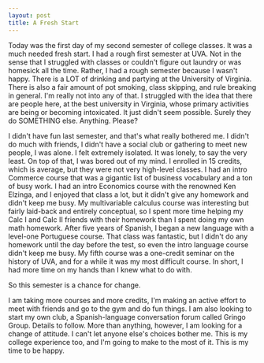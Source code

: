 ```yaml
---
layout: post
title: A Fresh Start
---
```


Today was the first day of my second semester of college classes. It was a much needed fresh start. I had a rough 
first semester at UVA. Not in the sense that I struggled with classes or couldn't figure out laundry or was homesick 
all the time. Rather, I had a rough semester because I wasn't happy. There is a LOT of drinking and partying at the 
University of Virginia. There is also a fair amount of pot smoking, class skipping, and rule breaking in general. 
I'm really not into any of that. I struggled with the idea that there are people here, at the best university in 
Virginia, whose primary activities are being or becoming intoxicated. It just didn't seem possible. Surely they do 
SOMETHING else. Anything. Please?

I didn't have fun last semester, and that's what really bothered me. I didn't do much with friends, I didn't have a 
social club or gathering to meet new people, I was alone. I felt extremely isolated. It was lonely, to say the very 
least. On top of that, I was bored out of my mind. I enrolled in 15 credits, which is average, but they were not very 
high-level classes. I had an intro Commerce course that was a gigantic list of business vocabulary and a ton of busy 
work. I had an intro Economics course with the renowned Ken Elzinga, and I enjoyed that class a lot, but it didn't 
give any homework and didn't keep me busy. My multivariable calculus course was interesting but fairly laid-back and 
entirely conceptual, so I spent more time helping my Calc I and Calc II friends with their homework than I spent doing my 
own math homework. After five years of Spanish, I began a new language with a level-one Portuguese course. That class was 
fantastic, but I didn't do any homework until the day before the test, so even the intro language course didn't keep me 
busy. My fifth course was a one-credit seminar on the history of UVA, and for a while it was my most difficult course. 
In short, I had more time on my hands than I knew what to do with.

So this semester is a chance for change.

I am taking more courses and more credits, I'm making an active effort to meet with friends and go to the gym and do 
fun things. I am also looking to start my own club, a Spanish-language conversation forum called Gringo Group. Details 
to follow. More than anything, however, I am looking for a change of attitude. I can't let anyone else's choices bother me. 
This is my college experience too, and I'm going to make to the most of it. This is my time to be happy.

